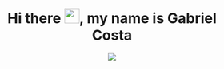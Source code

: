<h1 align="center">Hi there <img src="https://raw.githubusercontent.com/kaueMarques/kaueMarques/master/hi.gif" width="30px">, my name is Gabriel Costa</h1>

<p align="center"><img src="https://github-readme-stats.vercel.app/api/top-langs/?username=gabrielcs04&layout=compact&theme=react"></p>


<!-- ### Hi there 👋 -->
<!--
**gabrielcs04/gabrielcs04** is a ✨ _special_ ✨ repository because its `README.md` (this file) appears on your GitHub profile.

Here are some ideas to get you started:

- 🔭 I’m currently working on ...
- 🌱 I’m currently learning ...
- 👯 I’m looking to collaborate on ...
- 🤔 I’m looking for help with ...
- 💬 Ask me about ...
- 📫 How to reach me: ...
- 😄 Pronouns: ...
- ⚡ Fun fact: ...
-->
